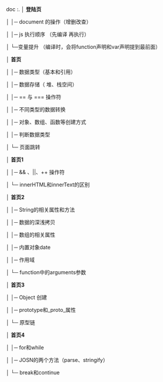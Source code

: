 doc :.
│ **登陆页**

│		│─ document 的操作（增删改查）

│		│─ js 执行顺序 （先编译 再执行）

│	    └─变量提升 （编译时，会将function声明和var声明提到最前面）

│ **首页**

│		│─ 数据类型（基本和引用）

│		│─ 数据存储（ 堆、栈空间）

│		│─ == 与 === 操作符

│		│─ 不同类型的数据转换

│		│─ 对象、数组、函数等创建方式

│		│─ 判断数据类型

│		└─ 页面跳转

│ **首页1**

│		│─ && 、||、++ 操作符

│		└─ innerHTML和innerText的区别

│ **首页2**

│		│─ String的相关属性和方法

│		│─ 数据的深浅拷贝

│		│─ 数组的相关属性

│		│─ 内置对象date

│		│─ 作用域

│		└─ function中的arguments参数

│ **首页3**

│		│─ Object 创建

│		│─ prototype和_proto_属性

│	    └─ 原型链

│ **首页4**

│		│─ for和while

│		│─ JOSN的两个方法（parse、stringify）

│	    └─ break和continue